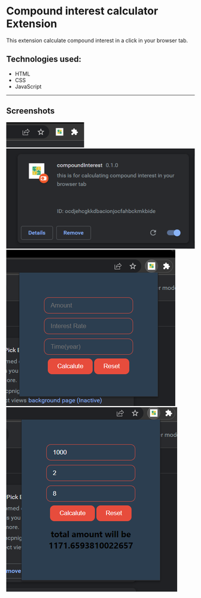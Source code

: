 # **Compound interest calculator Extension**
This extension calculate compound interest in a click in your browser tab.

 ## Technologies used:
* HTML
* CSS
* JavaScript

---
## Screenshots

![Extension](./1.png)
![Extension](./2.png)
![Extension](./3.png)
![Extension](./5.png)
